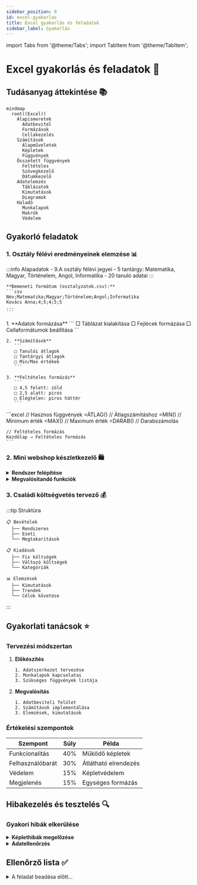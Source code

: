 ```yaml
---
sidebar_position: 9
id: excel-gyakorlas
title: Excel gyakorlás és feladatok
sidebar_label: Gyakorlás
---
```


import Tabs from '@theme/Tabs';
import TabItem from '@theme/TabItem';

# Excel gyakorlás és feladatok 💪

## Tudásanyag áttekintése 📚

```mermaid
mindmap
  root((Excel))
    Alapismeretek
      Adatbevitel
      Formázások
      Cellakezelés
    Számítások
      Alapműveletek
      Képletek
      Függvények
    Összetett függvények
      Feltételes
      Szövegkezelő
      Dátumkezelő
    Adatelemzés
      Táblázatok
      Kimutatások
      Diagramok
    Haladó
      Munkalapok
      Makrók
      Védelem
```

## Gyakorló feladatok

### 1. Osztály félévi eredményeinek elemzése 📊

<Tabs>
  <TabItem value="leiras" label="Feladat leírása" default>
    :::info Alapadatok
    - 9.A osztály félévi jegyei
    - 5 tantárgy: Matematika, Magyar, Történelem, Angol, Informatika
    - 20 tanuló adatai
    :::

    **Bemeneti formátum (osztalyzatok.csv):**
    ```csv
    Név;Matematika;Magyar;Történelem;Angol;Informatika
    Kovács Anna;4;5;4;5;5
    ...
    ```
  </TabItem>
  <TabItem value="feladatok" label="Feladatok">
    1. **Adatok formázása**
       ```
       □ Táblázat kialakítása
       □ Fejlécek formázása
       □ Cellaformátumok beállítása
       ```

    2. **Számítások**
       ```
       □ Tanulói átlagok
       □ Tantárgyi átlagok
       □ Min/Max értékek
       ```

    3. **Feltételes formázás**
       ```
       □ 4,5 felett: zöld
       □ 2,5 alatt: piros
       □ Elégtelen: piros háttér
       ```
  </TabItem>
  <TabItem value="tippek" label="Segítség">
    ```excel
    // Hasznos függvények
    =ÁTLAG()     // Átlagszámításhoz
    =MIN()       // Minimum érték
    =MAX()       // Maximum érték
    =DARAB()     // Darabszámolás
    
    // Feltételes formázás
    Kezdőlap → Feltételes formázás
    ```
  </TabItem>
</Tabs>

### 2. Mini webshop készletkezelő 🛍️

<details>
<summary><strong>Rendszer felépítése</strong></summary>

```mermaid
graph TD
    A[Termékek] --> B[Készletmozgás]
    C[Rendelések] --> B
    B --> D[Riportok]
    D --> E[Diagramok]
```

**Munkalapok:**
1. Termékek
2. Rendelések
3. Készletmozgás
4. Riportok
</details>

<details>
<summary><strong>Megvalósítandó funkciók</strong></summary>

1. **Keresőrendszer**
   ```excel
   =FKERES()     // Termékadatok keresése
   =INDEX(HOL.VAN())  // Összetett keresés
   ```

2. **Automatikus számítások**
   ```excel
   // Készletszámítás
   =SZUM(bevételezés) - SZUM(kiadás)
   
   // Árrés kalkuláció
   =(eladási_ár - beszerzési_ár)/beszerzési_ár
   ```
</details>

### 3. Családi költségvetés tervező 💰

:::tip Struktúra
```
📋 Bevételek
  ├── Rendszeres
  ├── Eseti
  └── Megtakarítások

📋 Kiadások
  ├── Fix költségek
  ├── Változó költségek
  └── Kategóriák

📊 Elemzések
  ├── Kimutatások
  ├── Trendek
  └── Célok követése
```
:::

## Gyakorlati tanácsok ⭐

### Tervezési módszertan

1. **Előkészítés**
   ```
   1. Adatszerkezet tervezése
   2. Munkalapok kapcsolatai
   3. Szükséges függvények listája
   ```

2. **Megvalósítás**
   ```
   1. Adatbeviteli felület
   2. Számítások implementálása
   3. Elemzések, kimutatások
   ```

### Értékelési szempontok

| Szempont | Súly | Példa |
|----------|------|--------|
| Funkcionalitás | 40% | Működő képletek |
| Felhasználóbarát | 30% | Átlátható elrendezés |
| Védelem | 15% | Képletvédelem |
| Megjelenés | 15% | Egységes formázás |

## Hibakezelés és tesztelés 🔍

### Gyakori hibák elkerülése

<details>
<summary><strong>Képlethibák megelőzése</strong></summary>

```excel
// Hibakezelés példák
=HAHIBA(képlet; "Hiba történt!")
=HA(SZÁM(érték); számítás; "Érvénytelen adat")
```
</details>

<details>
<summary><strong>Adatellenőrzés</strong></summary>

```excel
// Adatérvényesítés
1. Adatok → Adatérvényesítés
2. Megfelelő szabályok
3. Hibaüzenetek beállítása
```
</details>


## Ellenőrző lista ✅

<details>
<summary>A feladat beadása előtt...</summary>

□ Minden képlet működik?
□ Az adatok helyesen jelennek meg?
□ A védelem megfelelően működik?
□ A formázás egységes?
□ A diagramok érthetőek?
□ A dokumentáció teljes?
</details>
